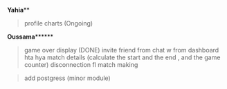****************Yahia******************
> profile charts (Ongoing)


**************Oussama********************
> game over display (DONE)
>invite friend from chat w from dashboard hta hya 
> match details (calculate the start and the end , and the game counter)
> disconnection fl match making



> add postgress (minor module)
